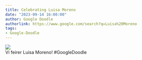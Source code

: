 ```yaml
---
title: Celebrating Luisa Moreno
date: "2023-09-14 16:00:00"
author: Google Doodle
authorlink: https://www.google.com/search?q=Luisa%20Moreno
tags:
- Google-Doodle
---
```

<img src="https://www.google.com/logos/doodles/2023/celebrating-luisa-moreno-6753651837110077-l.png" referrerpolicy="no-referrer"><br>Vi feirer Luisa Moreno! #GoogleDoodle